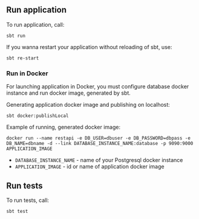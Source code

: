 ## Run application

To run application, call:
```
sbt run
```
If you wanna restart your application without reloading of sbt, use:
```
sbt re-start
```

### Run in Docker

For launching application in Docker, you must configure database docker instance and run docker image, generated by sbt.

Generating application docker image and publishing on localhost:
```
sbt docker:publishLocal
```

Example of running, generated docker image:
```
docker run --name restapi -e DB_USER=dbuser -e DB_PASSWORD=dbpass -e DB_NAME=dbname -d --link DATABASE_INSTANCE_NAME:database -p 9090:9000 APPLICATION_IMAGE
```

- `DATABASE_INSTANCE_NAME` - name of your Postgresql docker instance
- `APPLICATION_IMAGE` - id or name of application docker image

## Run tests

To run tests, call:
```
sbt test
```
